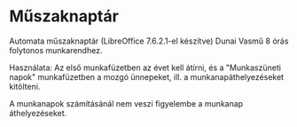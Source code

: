 # Műszaknaptár
Automata műszaknaptár (LibreOffice 7.6.2.1-el készítve) Dunai Vasmű 8 órás folytonos munkarendhez.

Használata: Az első munkafüzetben az évet kell átírni, és a "Munkaszüneti napok" munkafüzetben a mozgó ünnepeket, ill. a munkanapáthelyezéseket kitölteni.

A munkanapok számításánál nem veszi figyelembe a munkanap áthelyezéseket.
